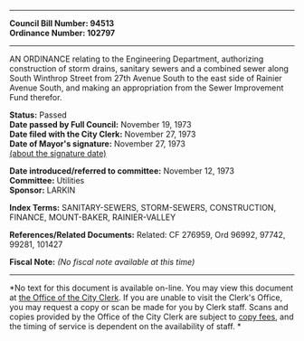 * * * * *  
  
**Council Bill Number: [](#h0)[](#h2)94513**   
**Ordinance Number: 102797**  
  
* * * * *  
  
AN ORDINANCE relating to the Engineering Department, authorizing construction of storm drains, sanitary sewers and a combined sewer along South Winthrop Street from 27th Avenue South to the east side of Rainier Avenue South, and making an appropriation from the Sewer Improvement Fund therefor.  
  
**Status:** Passed   
**Date passed by Full Council:** November 19, 1973   
**Date filed with the City Clerk:** November 27, 1973   
**Date of Mayor's signature:** November 27, 1973   
[(about the signature date)](/~public/approvaldate.htm)   
  
  
**Date introduced/referred to committee:** November 12, 1973   
**Committee:** Utilities   
**Sponsor:** LARKIN   
  
**Index Terms:** SANITARY-SEWERS, STORM-SEWERS, CONSTRUCTION, FINANCE, MOUNT-BAKER, RAINIER-VALLEY  
  
**References/Related Documents:** Related: CF 276959, Ord 96992, 97742, 99281, 101427  
  
**Fiscal Note:** *(No fiscal note available at this time)*  
  
* * * * *  
  
*No text for this document is available on-line. You may view this document at [the Office of the City Clerk](http://www.seattle.gov/leg/clerk/contactUs.htm). If you are unable to visit the Clerk's Office, you may request a copy or scan be made for you by Clerk staff. Scans and copies provided by the Office of the City Clerk are subject to [copy fees](http://clerk.seattle.gov/~public/clerkfees.htm), and the timing of service is dependent on the availability of staff. *  
  
  
